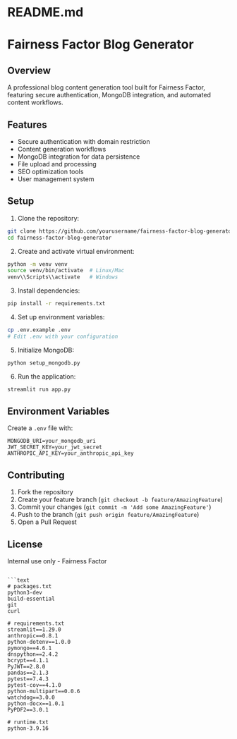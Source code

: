 # README.md
# Fairness Factor Blog Generator

## Overview
A professional blog content generation tool built for Fairness Factor, featuring secure authentication, MongoDB integration, and automated content workflows.

## Features
- Secure authentication with domain restriction
- Content generation workflows
- MongoDB integration for data persistence
- File upload and processing
- SEO optimization tools
- User management system

## Setup
1. Clone the repository:
```bash
git clone https://github.com/yourusername/fairness-factor-blog-generator.git
cd fairness-factor-blog-generator
```

2. Create and activate virtual environment:
```bash
python -m venv venv
source venv/bin/activate  # Linux/Mac
venv\\Scripts\\activate   # Windows
```

3. Install dependencies:
```bash
pip install -r requirements.txt
```

4. Set up environment variables:
```bash
cp .env.example .env
# Edit .env with your configuration
```

5. Initialize MongoDB:
```bash
python setup_mongodb.py
```

6. Run the application:
```bash
streamlit run app.py
```

## Environment Variables
Create a `.env` file with:
```
MONGODB_URI=your_mongodb_uri
JWT_SECRET_KEY=your_jwt_secret
ANTHROPIC_API_KEY=your_anthropic_api_key
```

## Contributing
1. Fork the repository
2. Create your feature branch (`git checkout -b feature/AmazingFeature`)
3. Commit your changes (`git commit -m 'Add some AmazingFeature'`)
4. Push to the branch (`git push origin feature/AmazingFeature`)
5. Open a Pull Request

## License
Internal use only - Fairness Factor
```

```text
# packages.txt
python3-dev
build-essential
git
curl
```

```text
# requirements.txt
streamlit==1.29.0
anthropic==0.8.1
python-dotenv==1.0.0
pymongo==4.6.1
dnspython==2.4.2
bcrypt==4.1.1
PyJWT==2.8.0
pandas==2.1.3
pytest==7.4.3
pytest-cov==4.1.0
python-multipart==0.0.6
watchdog==3.0.0
python-docx==1.0.1
PyPDF2==3.0.1
```

```text
# runtime.txt
python-3.9.16
```